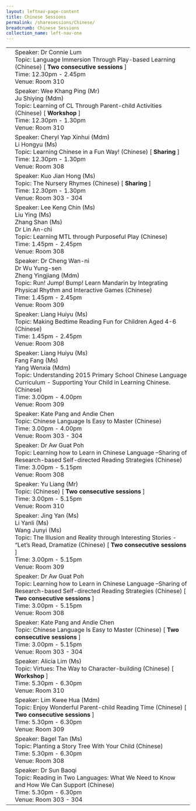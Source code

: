```yaml
---
layout: leftnav-page-content
title: Chinese Sessions
permalink: /sharesessions/Chinese/
breadcrumb: Chinese Sessions
collection_name: left-nav-one
---
```


<table>
  <tr>
    <td>
    </td>
    <td>Speaker: Dr Connie Lum 
      <br>Topic: Language Immersion Through Play-based Learning (Chinese) [<b> Two consecutive sessions </b>]
      <br>Time: 12.30pm - 2.45pm 
      <br>Venue: Room 310
    </td>
  </tr>
    <tr>
    <td>
    </td>
    <td>Speaker: Wee Khang Ping (Mr)
       <br>Ju Shiying (Mdm)
      <br>Topic: Learning of CL Through Parent-child Activities (Chinese) [<b> Workshop </b>]
      <br>Time: 12.30pm - 1.30pm
      <br>Venue: Room 310
  </td>
  </tr>
      <tr>
    <td>
    </td>
   <td>Speaker: Cheryl Yap Xinhui (Mdm)
       <br> Li Hongyu (Ms)
      <br>Topic: Learning Chinese in a Fun Way! (Chinese) [<b> Sharing </b>]
      <br>Time: 12.30pm - 1.30pm
      <br>Venue: Room 308
</td>
  </tr>
        <tr>
    <td>
    </td>
    <td>Speaker: Kuo Jian Hong (Ms)
      <br>Topic: The Nursery Rhymes (Chinese) [<b> Sharing </b>]
      <br>Time: 12.30pm - 1.30pm
      <br>Venue: Room 303 - 304
</td>
  </tr>
     <tr>
    <td>
    </td>
    <td>Speaker: Lee Keng Chin (Ms)
       <br>Liu Ying (Ms)
       <br>  Zhang Shan (Ms)
      <br>  Dr Lin An-chi
      <br>Topic: Learning MTL through Purposeful Play (Chinese) 
      <br>Time: 1.45pm - 2.45pm
      <br>Venue: Room 308
</td>
  </tr>
        <tr>
    <td>
    </td>
    <td>Speaker: Dr Cheng Wan-ni
       <br>Dr Wu Yung-sen
       <br> Zheng Yingjiang (Mdm)
      <br>Topic: Run! Jump! Bump! Learn Mandarin by Integrating Physical Rhythm and Interactive Games (Chinese) 
      <br>Time: 1.45pm - 2.45pm
      <br>Venue: Room 309
</td>
  </tr>
          <tr>
    <td>
    </td>
    <td>Speaker: Liang Huiyu (Ms)
      <br>Topic: Making Bedtime Reading Fun for Children Aged 4-6 (Chinese)
      <br>Time: 1.45pm - 2.45pm
      <br>Venue: Room 308
</td>
  </tr>
   <tr>
    <td>
    </td>
    <td>Speaker: Liang Huiyu (Ms)
      <br> Fang Fang (Ms)
      <br> Yang Wenxia (Mdm)
      <br>Topic: Understanding 2015 Primary School Chinese Language Curriculum - Supporting Your Child in Learning Chinese. (Chinese) 
      <br>Time: 3.00pm - 4.00pm
      <br>Venue: Room 309
</td>
  </tr>
<tr>
    <td>
    </td>
    <td>Speaker: Kate Pang and Andie Chen
      <br>Topic: Chinese Language Is Easy to Master (Chinese)
      <br>Time: 3.00pm - 4.00pm
      <br>Venue: Room 303 - 304
</td>
  </tr> 
      <tr>
    <td>
    </td>
   <td>Speaker: Dr Aw Guat Poh
      <br>Topic: Learning how to Learn in Chinese Language –Sharing of  Research-based Self-directed Reading Strategies (Chinese) 
      <br>Time: 3.00pm - 5.15pm
      <br>Venue: Room 308
</td>

  </tr>
    <tr>
    <td>
    </td>
    <td>Speaker: Yu Liang (Mr)
      <br>Topic: (Chinese) [<b> Two consecutive sessions </b>]
      <br>Time: 3.00pm - 5.15pm
      <br>Venue: Room 310
</td>

  </tr>
      <tr>
    <td>
    </td>
    <td>Speaker: Jing Yan (Ms)
       <br> Li Yanli (Ms)
      <br> Wang Junyi (Ms)
      <br>Topic: The Illusion and Reality through Interesting Stories - “Let’s Read, Dramatize (Chinese) [<b> Two consecutive sessions </b>]
      <br>Time: 3.00pm - 5.15pm
      <br>Venue: Room 309
</td>
    </td>
  </tr>
      <tr>
    <td>
    </td>
    <td>Speaker: Dr Aw Guat Poh
      <br>Topic: Learning how to Learn in Chinese Language –Sharing of  Research-based Self-directed Reading Strategies (Chinese) [<b> Two consecutive sessions </b>]
      <br>Time: 3.00pm - 5.15pm
      <br>Venue: Room 308
</td>
  </tr>
        <tr>
    <td>
    </td>
    <td>Speaker: Kate Pang and Andie Chen
      <br>Topic: Chinese Language Is Easy to Master (Chinese) [<b> Two consecutive sessions </b>]
      <br>Time: 3.00pm - 5.15pm
      <br>Venue: Room 303 - 304
</td>           
  </tr>
      <tr>
    <td>
    </td>
    <td>Speaker: Alicia Lim (Ms)
      <br>Topic: Virtues: The Way to Character-building (Chinese) [<b> Workshop </b>]
      <br>Time: 5.30pm - 6.30pm
      <br>Venue:  Room 310
</td>
  </tr>
        <tr>
    <td>
    </td>
    <td>Speaker: Lim Kwee Hua (Mdm)
      <br>Topic: Enjoy Wonderful Parent-child Reading Time (Chinese) [<b> Two consecutive sessions </b>]
      <br>Time: 5.30pm - 6.30pm
      <br>Venue: Room 309
</td>
  </tr>
        <tr>
    <td>
    </td>
    <td>Speaker: Bagel Tan (Ms)
      <br>Topic: Planting a Story Tree With Your Child (Chinese) 
      <br>Time: 5.30pm - 6.30pm
      <br>Venue: Room 308
   </td>   
  </tr>
        <tr>
    <td>
    </td>
   <td>Speaker: Dr Sun Baoqi
      <br>Topic: Reading in Two Languages: What We Need to Know and How We Can Support (Chinese) 
      <br>Time: 5.30pm - 6.30pm
      <br>Venue: Room 303 - 304
</td>
  </tr>
  
</table>
